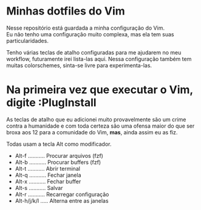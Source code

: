 # Minhas dotfiles do Vim
Nesse repositório está guardada a minha configuração do Vim.  
Eu não tenho uma configuração muito complexa, mas ela tem suas
particularidades.

Tenho várias teclas de atalho configuradas para me ajudarem no meu workflow,
futuramente irei lista-las aqui. Nessa configuração também tem muitas
colorschemes, sinta-se livre para experimenta-las.

# Na primeira vez que executar o Vim, digite :PlugInstall

As teclas de atalho que eu adicionei muito provavelmente são um crime contra a
humanidade e com toda certeza são uma ofensa maior do que ser broxa aos 12 para
a comunidade do Vim, __mas__, ainda assim eu as fiz.

Todas usam a tecla Alt como modificador.

- Alt-f ........... Procurar arquivos (fzf)
- Alt-b ........... Procurar buffers (fzf)
- Alt-t ........... Abrir terminal
- Alt-q ........... Fechar janela
- Alt-x ........... Fechar buffer
- Alt-s ........... Salvar
- Alt-r ........... Recarregar configuração
- Alt-h/j/k/l ..... Alterna entre as janelas

